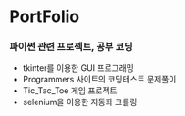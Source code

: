 # PortFolio

### 파이썬 관련 프로젝트, 공부 코딩
  - tkinter를 이용한 GUI 프로그래밍
  - Programmers 사이트의 코딩테스트 문제풀이
  - Tic_Tac_Toe 게임 프로젝트
  - selenium을 이용한 자동화 크롤링
